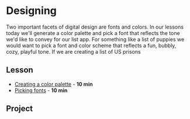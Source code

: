 # Designing

Two important facets of digital design are fonts and colors. In our lessons today we'll generate a color palette and pick a font that reflects the tone we'd like to convey for our list app. For something like a list of puppies we would want to pick a font and color scheme that reflects a fun, bubbly, cozy, playful tone. If we are creating a list of US prisons 

## Lesson
- [Creating a color palette](https://coolors.co) - **10 min**
- [Picking fonts](http://fontsinuse.com/) - **10 min**

## Project
